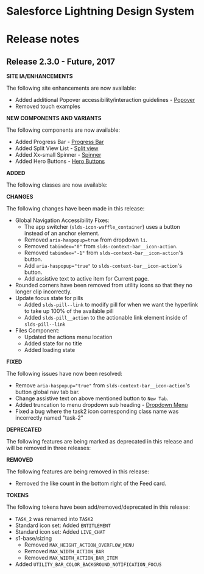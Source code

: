 # Salesforce Lightning Design System
# Release notes

<!-- Release notes authoring guidelines: http://keepachangelog.com/ -->

## Release 2.3.0 - Future, 2017

**SITE IA/ENHANCEMENTS**

The following site enhancements are now available:

- Added additional Popover accessibility/interaction guidelines - [Popover](/components/popovers/#overview)
- Removed touch examples

**NEW COMPONENTS AND VARIANTS**

The following components are now available:

- Added Progress Bar - [Progress Bar](/components/progress-bar)
- Added Split View List - [Split view](/components/split-view)
- Added Xx-small Spinner - [Spinner](/components/spinners/#flavor-sizes-xx-small)
- Added Hero Buttons - [Hero Buttons](/components/hero-buttons)

**ADDED**

The following classes are now available:

**CHANGES**

The following changes have been made in this release:

- Global Navigation Accessibility Fixes:
  - The app switcher (`slds-icon-waffle_container`) uses a button instead of
    an anchor element.
  - Removed `aria-haspopup=true` from dropdown `li`.
  - Removed `tabindex="0"` from `slds-context-bar__icon-action`.
  - Removed `tabindex="-1"` from `slds-context-bar__icon-action`'s button.
  - Add `aria-haspopup="true"` to `slds-context-bar__icon-action`'s button.
  - Add assistive text to active item for Current page.
- Rounded corners have been removed from utility icons so that they no longer
  clip incorrectly.
- Update focus state for pills
  - Added `slds-pill--link` to modify pill for when we want the hyperlink to take up 100% of the available pill
  - Added `slds-pill__action` to the actionable link element inside of `slds-pill--link`
- Files Component:
  - Updated the actions menu location
  - Added state for no title
  - Added loading state

**FIXED**

The following issues have now been resolved:

- Remove `aria-haspopup="true"` from `slds-context-bar__icon-action`'s button
  global nav tab bar.
- Change assistive text on above mentioned button to `New Tab`.
- Added truncation to menu dropdown sub heading - [Dropdown Menu](components/menus/#flavor-dropdown-dropdown-menu-header)
- Fixed a bug where the task2 icon corresponding class name was incorrectly named "task-2"

**DEPRECATED**

The following features are being marked as deprecated in this release and will be removed in three releases:

**REMOVED**

The following features are being removed in this release:

- Removed the like count in the bottom right of the Feed card.

**TOKENS**

The following tokens have been add/removed/deprecated in this release:

- `TASK_2` was renamed into `TASK2`
- Standard icon set: Added `ENTITLEMENT`
- Standard icon set: Added `LIVE_CHAT`
- s1-base/sizing
  - Removed `MAX_HEIGHT_ACTION_OVERFLOW_MENU`
  - Removed `MAX_WIDTH_ACTION_BAR`
  - Removed `MAX_WIDTH_ACTION_BAR_ITEM`
- Added `UTILITY_BAR_COLOR_BACKGROUND_NOTIFICATION_FOCUS`
